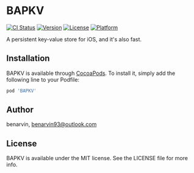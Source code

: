 # BAPKV

[![CI Status](https://img.shields.io/travis/benarvin/BAPKV.svg?style=flat)](https://travis-ci.org/benarvin/BAPKV)
[![Version](https://img.shields.io/cocoapods/v/BAPKV.svg?style=flat)](https://cocoapods.org/pods/BAPKV)
[![License](https://img.shields.io/cocoapods/l/BAPKV.svg?style=flat)](https://cocoapods.org/pods/BAPKV)
[![Platform](https://img.shields.io/cocoapods/p/BAPKV.svg?style=flat)](https://cocoapods.org/pods/BAPKV)

A persistent key-value store for iOS, and it's also fast.

## Installation

BAPKV is available through [CocoaPods](https://cocoapods.org). To install
it, simply add the following line to your Podfile:

```ruby
pod 'BAPKV'
```

## Author

benarvin, benarvin93@outlook.com

## License

BAPKV is available under the MIT license. See the LICENSE file for more info.
